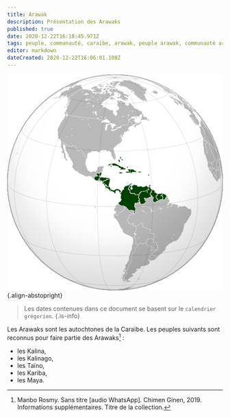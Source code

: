 ```yaml
---
title: Arawak
description: Présentation des Arawaks
published: true
date: 2020-12-22T16:18:45.971Z
tags: peuple, communauté, caraïbe, arawak, peuple arawak, communauté arawak, peuple de la caraïbe, autochtone de la caraïbe, autochtone
editor: markdown
dateCreated: 2020-12-22T16:06:01.108Z
---
```


![caribbean-3_cc-by-sa.png](/images/map/west/caribbean/caribbean-3_cc-by-sa.png){.align-abstopright}

> Les dates contenues dans ce document se basent sur le `calendrier grégorien`.
{.is-info}

Les Arawaks sont les autochtones de la Caraïbe. Les peuples suivants sont reconnus pour faire partie des Arawaks[^1] :
* les Kalina,
* les Kalinago,
* les Taïno,
* les Kariba,
* les Maya.

[^1]: Manbo Rosmy. Sans titre [audio WhatsApp]. Chimen Ginen, 2019. Informations supplémentaires. Titre de la collection.